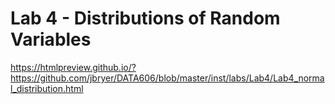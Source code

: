 # Lab 4 - Distributions of Random Variables

https://htmlpreview.github.io/?https://github.com/jbryer/DATA606/blob/master/inst/labs/Lab4/Lab4_normal_distribution.html
